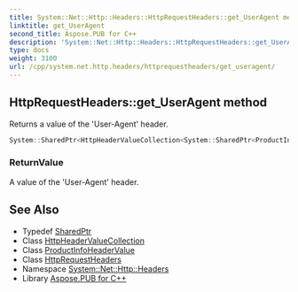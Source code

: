 ```yaml
---
title: System::Net::Http::Headers::HttpRequestHeaders::get_UserAgent method
linktitle: get_UserAgent
second_title: Aspose.PUB for C++
description: 'System::Net::Http::Headers::HttpRequestHeaders::get_UserAgent method. Returns a value of the ''User-Agent'' header in C++.'
type: docs
weight: 3100
url: /cpp/system.net.http.headers/httprequestheaders/get_useragent/
---
```

## HttpRequestHeaders::get_UserAgent method


Returns a value of the 'User-Agent' header.

```cpp
System::SharedPtr<HttpHeaderValueCollection<System::SharedPtr<ProductInfoHeaderValue>>> System::Net::Http::Headers::HttpRequestHeaders::get_UserAgent()
```


### ReturnValue

A value of the 'User-Agent' header.

## See Also

* Typedef [SharedPtr](../../../system/sharedptr/)
* Class [HttpHeaderValueCollection](../../httpheadervaluecollection/)
* Class [ProductInfoHeaderValue](../../productinfoheadervalue/)
* Class [HttpRequestHeaders](../)
* Namespace [System::Net::Http::Headers](../../)
* Library [Aspose.PUB for C++](../../../)

